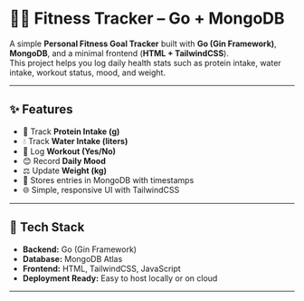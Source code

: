 # 🏋️‍♂️ Fitness Tracker – Go + MongoDB

A simple **Personal Fitness Goal Tracker** built with **Go (Gin Framework)**, **MongoDB**, and a minimal frontend (**HTML + TailwindCSS**).  
This project helps you log daily health stats such as protein intake, water intake, workout status, mood, and weight.

---

## ✨ Features
- 🥗 Track **Protein Intake (g)**
- 💧 Track **Water Intake (liters)**
- 🏃 Log **Workout (Yes/No)**
- 😊 Record **Daily Mood**
- ⚖️ Update **Weight (kg)**
- 📅 Stores entries in MongoDB with timestamps
- 🌐 Simple, responsive UI with TailwindCSS

---

## 🚀 Tech Stack
- **Backend:** Go (Gin Framework)  
- **Database:** MongoDB Atlas  
- **Frontend:** HTML, TailwindCSS, JavaScript  
- **Deployment Ready:** Easy to host locally or on cloud  

---

